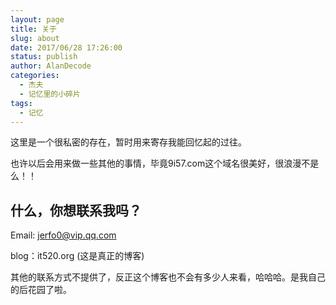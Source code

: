 ```yaml
---
layout: page
title: 关于
slug: about
date: 2017/06/28 17:26:00
status: publish
author: AlanDecode
categories: 
  - 杰夫
  - 记忆里的小碎片
tags: 
  - 记忆
---
```


这里是一个很私密的存在，暂时用来寄存我能回忆起的过往。

也许以后会用来做一些其他的事情，毕竟9i57.com这个域名很美好，很浪漫不是么！！


## 什么，你想联系我吗？

Email: jerfo0@vip.qq.com

blog：it520.org (这是真正的博客)

其他的联系方式不提供了，反正这个博客也不会有多少人来看，哈哈哈。是我自己的后花园了啦。